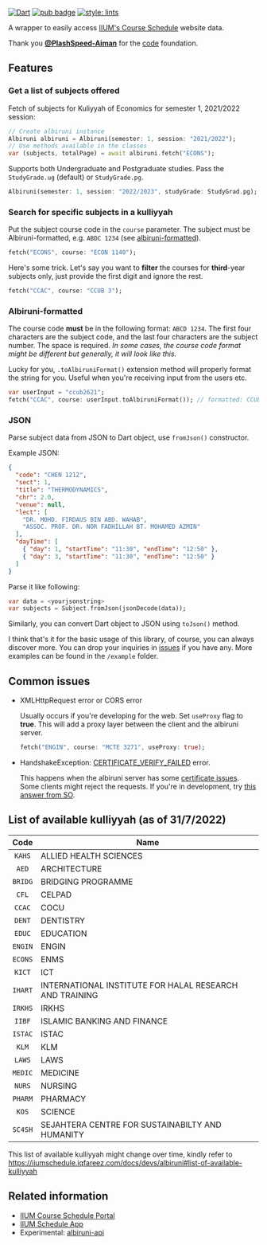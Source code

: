 <!--
This README describes the package. If you publish this package to pub.dev,
this README's contents appear on the landing page for your package.

For information about how to write a good package README, see the guide for
[writing package pages](https://dart.dev/guides/libraries/writing-package-pages).

For general information about developing packages, see the Dart guide for
[creating packages](https://dart.dev/guides/libraries/create-library-packages)
and the Flutter guide for
[developing packages and plugins](https://flutter.dev/developing-packages).
-->

[![Dart](https://img.shields.io/badge/dart-%230175C2.svg?logo=dart&logoColor=white)](https://dart.dev/)
[![pub badge](https://img.shields.io/pub/v/albiruni.svg)](https://pub.dev/packages/albiruni)
[![style: lints](https://img.shields.io/badge/style-lints-4BC0F5.svg)](https://pub.dev/packages/lints)

A wrapper to easily access [IIUM's Course Schedule](https://albiruni.iium.edu.my/myapps/StudentOnline/schedule1.php) website data.

Thank you [**@PlashSpeed-Aiman**](https://github.com/PlashSpeed-Aiman) for the [code](https://github.com/PlashSpeed-Aiman/IIUMCourseScheduleApp) foundation.

## Features

### Get a list of subjects offered

Fetch of subjects for Kuliyyah of Economics for semester 1, 2021/2022 session:

```dart
// Create albiruni instance
Albiruni albiruni = Albiruni(semester: 1, session: "2021/2022");
// Use methods available in the classes
var (subjects, totalPage) = await albiruni.fetch("ECONS");
```

Supports both Undergraduate and Postgraduate studies. Pass the `StudyGrade.ug` (default) or `StudyGrade.pg`.

```dart
Albiruni(semester: 1, session: "2022/2023", studyGrade: StudyGrad.pg);
```

### Search for specific subjects in a kulliyyah

Put the subject course code in the `course` parameter. The subject must be Albiruni-formatted, e.g. `ABDC 1234` (see [albiruni-formatted](#albiruni-formatted)).

```dart
fetch("ECONS", course: "ECON 1140");
```

Here's some trick. Let's say you want to **filter** the courses for **third**-year subjects only, just provide the first digit and ignore the rest.

```dart
fetch("CCAC", course: "CCUB 3");
```

### Albiruni-formatted

The course code **must** be in the following format: `ABCD 1234`. The first four characters are the subject code, and the last four characters are the subject number. The space is required. _In some cases, the course code format might be different but generally, it will look like this._

Lucky for you, `.toAlbiruniFormat()` extension method will properly format the string for you. Useful when you're receiving input from the users etc.

```dart
var userInput = "ccub2621";
fetch("CCAC", course: userInput.toAlbiruniFormat()); // formatted: CCUB 2621
```

### JSON

Parse subject data from JSON to Dart object, use `fromJson()` constructor.

Example JSON:

```json
{
  "code": "CHEN 1212",
  "sect": 1,
  "title": "THERMODYNAMICS",
  "chr": 2.0,
  "venue": null,
  "lect": [
    "DR. MOHD. FIRDAUS BIN ABD. WAHAB",
    "ASSOC. PROF. DR. NOR FADHILLAH BT. MOHAMED AZMIN"
  ],
  "dayTime": [
    { "day": 1, "startTime": "11:30", "endTime": "12:50" },
    { "day": 3, "startTime": "11:30", "endTime": "12:50" }
  ]
}
```

Parse it like following:

```dart
var data = <yourjsonstring>
var subjects = Subject.fromJson(jsonDecode(data));
```

Similarly, you can convert Dart object to JSON using `toJson()` method.

I think that's it for the basic usage of this library, of course, you can always discover more. You can drop your inquiries in [issues](https://github.com/iqfareez/albiruni/issues) if you have any. More examples can be found in the `/example` folder.

## Common issues

- XMLHttpRequest error or CORS error

  Usually occurs if you're developing for the web. Set `useProxy` flag to **true**. This will add a proxy layer between the client and the albiruni server.

  ```dart
  fetch("ENGIN", course: "MCTE 3271", useProxy: true);
  ```

- HandshakeException: [CERTIFICATE_VERIFY_FAILED](https://github.com/iqfareez/iium_schedule/issues/10) error.

  This happens when the albiruni server has some [certificate issues](https://github.com/iqfareez/iium_schedule/issues/10#issuecomment-1086550494). Some clients might reject the requests. If you're in development, try [this answer from SO](https://stackoverflow.com/a/61312927/13617136).

## List of available kulliyyah (as of 31/7/2022)

|  Code   | Name                                                    |
| :-----: | ------------------------------------------------------- |
| `KAHS`  | ALLIED HEALTH SCIENCES                                  |
|  `AED`  | ARCHITECTURE                                            |
| `BRIDG` | BRIDGING PROGRAMME                                      |
|  `CFL`  | CELPAD                                                  |
| `CCAC`  | COCU                                                    |
| `DENT`  | DENTISTRY                                               |
| `EDUC`  | EDUCATION                                               |
| `ENGIN` | ENGIN                                                   |
| `ECONS` | ENMS                                                    |
| `KICT`  | ICT                                                     |
| `IHART` | INTERNATIONAL INSTITUTE FOR HALAL RESEARCH AND TRAINING |
| `IRKHS` | IRKHS                                                   |
| `IIBF`  | ISLAMIC BANKING AND FINANCE                             |
| `ISTAC` | ISTAC                                                   |
|  `KLM`  | KLM                                                     |
| `LAWS`  | LAWS                                                    |
| `MEDIC` | MEDICINE                                                |
| `NURS`  | NURSING                                                 |
| `PHARM` | PHARMACY                                                |
|  `KOS`  | SCIENCE                                                 |
| `SC4SH` | SEJAHTERA CENTRE FOR SUSTAINABILTY AND HUMANITY         |

This list of available kulliyyah might change over time, kindly refer to https://iiumschedule.iqfareez.com/docs/devs/albiruni#list-of-available-kulliyyah

## Related information

- [IIUM Course Schedule Portal](https://albiruni.iium.edu.my/myapps/StudentOnline/schedule1.php)
- [IIUM Schedule App](https://iiumschedule.iqfareez.com)
- Experimental: [albiruni-api](https://github.com/iqfareez/albiruni-api)
